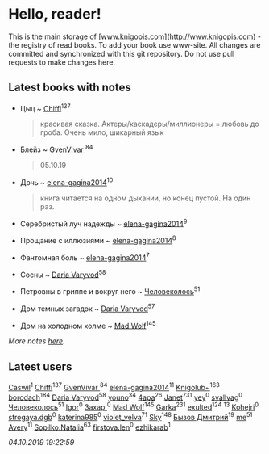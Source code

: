 # Hello, reader!
This is the main storage of [www.knigopis.com](http://www.knigopis.com) - the registry of read books.
To add your book use www-site. All changes are committed and synchronized with this git repository.
Do not use pull requests to make changes here.


## Latest books with notes
* Цыц ~ [Chiffi](users/105/105831994080785626680-google)<sup>137</sup>
    > красивая сказка. Актеры/каскадеры/миллионеры = любовь до гроба. Очень мило, шикарный язык

* Блейз ~ [GvenVivar ](users/158/158266434925901-facebook)<sup>84</sup>
    > 05.10.19

* Дочь ~ [elena-gagina2014](users/208/208969292-yandex)<sup>10</sup>
    > книга читается на одном дыхании, но конец пустой. На один раз.

* Серебристый луч надежды ~ [elena-gagina2014](users/208/208969292-yandex)<sup>9</sup>

* Прощание с иллюзиями ~ [elena-gagina2014](users/208/208969292-yandex)<sup>8</sup>

* Фантомная боль ~ [elena-gagina2014](users/208/208969292-yandex)<sup>7</sup>

* Сосны ~ [Daria Varyvod](users/829/829893410524253-facebook)<sup>58</sup>

* Петровны в гриппе и вокруг него ~ [Человеколось](users/174/17475979687188177329-mailru)<sup>51</sup>

* Дом темных загадок ~ [Daria Varyvod](users/829/829893410524253-facebook)<sup>57</sup>

* Дом на холодном холме ~ [Mad Wolf](users/947/94738840-vkontakte)<sup>145</sup>


_More notes [here](latest_books_with_notes.md)._


## Latest users
[Caswil](users/111/111613390096942262621-google)<sup>1</sup> 
[Chiffi](users/105/105831994080785626680-google)<sup>137</sup> 
[GvenVivar ](users/158/158266434925901-facebook)<sup>84</sup> 
[elena-gagina2014](users/208/208969292-yandex)<sup>11</sup> 
[Knigolub~](users/111/111878597279669641685-google)<sup>163</sup> 
[borodach](users/157/15706320-vkontakte)<sup>184</sup> 
[Daria Varyvod](users/829/829893410524253-facebook)<sup>58</sup> 
[youno](users/302/302928912-vkontakte)<sup>34</sup> 
[4apa](users/117/117392596378069249667-google)<sup>26</sup> 
[Janet](users/108/108113656204404967440-google)<sup>731</sup> 
[yey](users/179/179865892-vkontakte)<sup>0</sup> 
[svallvag](users/553/553243325-vkontakte)<sup>0</sup> 
[Человеколось](users/174/17475979687188177329-mailru)<sup>51</sup> 
[Igor](users/109/109595045545926097766-google)<sup>0</sup> 
[Захар ](users/332/332860507-vkontakte)<sup>0</sup> 
[Mad Wolf](users/947/94738840-vkontakte)<sup>145</sup> 
[Garka](users/115/115753719718250012620-google)<sup>231</sup> 
[exulted](users/100/100599204551896265722-google)<sup>124</sup> 
[](users/110/110931306939441771638-google)<sup>13</sup> 
[Kohejri](users/112/112602404891403617314-google)<sup>0</sup> 
[strogaya.dgb](users/424/424657047-yandex)<sup>0</sup> 
[katerina985](users/146/14637064-vkontakte)<sup>0</sup> 
[violet_velva](users/116/116961712580551399099-google)<sup>71</sup> 
[Sky](users/118/118049897850017649660-google)<sup>148</sup> 
[Бызов Дмитрий](users/114/1146684568850703-facebook)<sup>19</sup> 
[me](users/381/381417697-yandex)<sup>51</sup> 
[Avery](users/567/56734832-yandex)<sup>11</sup> 
[Sopilko.Natalia](users/414/414306980-yandex)<sup>63</sup> 
[firstova.len](users/119/119518613-yandex)<sup>0</sup> 
[ezhikarab](users/274/274952753-yandex)<sup>1</sup> 


_04.10.2019 19:22:59_
